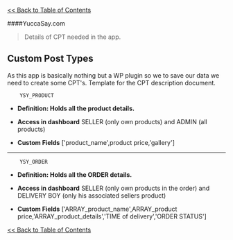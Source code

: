 [<< Back to Table of Contents](readme.md)

####YuccaSay.com
> Details of CPT needed in the app.

Custom Post Types 
-------------

As this app is basically nothing but a WP plugin so we to save our data we need to create some CPT's.
Template for the CPT description document.

		YSY_PRODUCT

- **Definition: Holds all the product details.**

- **Access in dashboard** SELLER (only own products) and ADMIN (all products)

- **Custom Fields** ['product_name',product price,'gallery']
 


---------- 


		YSY_ORDER

- **Definition: Holds all the ORDER details.**

- **Access in dashboard** SELLER (only own products in the order) and DELIVERY BOY (only his associated sellers product)

- **Custom Fields** ['ARRAY_product_name',ARRAY_product price,'ARRAY_product_details','TIME of delivery','ORDER STATUS']
 


[<< Back to Table of Contents](readme.md)